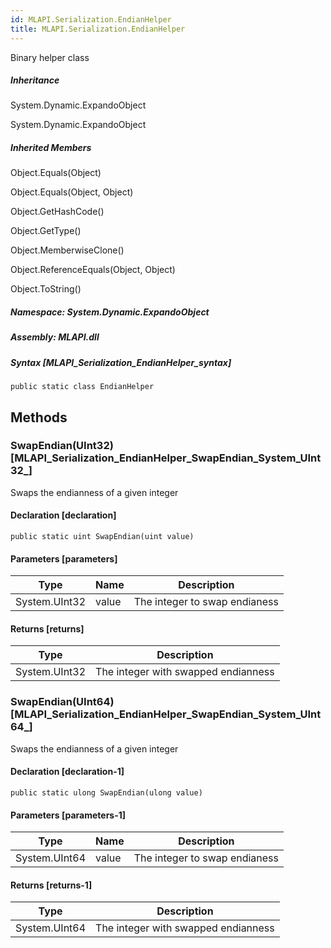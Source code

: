 ```yaml
---  
id: MLAPI.Serialization.EndianHelper  
title: MLAPI.Serialization.EndianHelper  
---
```


<div class="markdown level0 summary" markdown="1">

Binary helper class

</div>

<div class="markdown level0 conceptual" markdown="1">

</div>

<div class="inheritance" markdown="1">

##### Inheritance

<div class="level0" markdown="1">

System.Dynamic.ExpandoObject

</div>

<div class="level1" markdown="1">

System.Dynamic.ExpandoObject

</div>

</div>

<div class="inheritedMembers" markdown="1">

##### Inherited Members

<div markdown="1">

Object.Equals(Object)

</div>

<div markdown="1">

Object.Equals(Object, Object)

</div>

<div markdown="1">

Object.GetHashCode()

</div>

<div markdown="1">

Object.GetType()

</div>

<div markdown="1">

Object.MemberwiseClone()

</div>

<div markdown="1">

Object.ReferenceEquals(Object, Object)

</div>

<div markdown="1">

Object.ToString()

</div>

</div>

##### **Namespace**: System.Dynamic.ExpandoObject

##### **Assembly**: MLAPI.dll

##### Syntax [MLAPI_Serialization_EndianHelper_syntax]

    public static class EndianHelper

## Methods 

### SwapEndian(UInt32) [MLAPI_Serialization_EndianHelper_SwapEndian_System_UInt32_]

<div class="markdown level1 summary" markdown="1">

Swaps the endianness of a given integer

</div>

<div class="markdown level1 conceptual" markdown="1">

</div>

#### Declaration [declaration]

    public static uint SwapEndian(uint value)

#### Parameters [parameters]

| Type          | Name  | Description                   |
|---------------|-------|-------------------------------|
| System.UInt32 | value | The integer to swap endianess |

#### Returns [returns]

| Type          | Description                         |
|---------------|-------------------------------------|
| System.UInt32 | The integer with swapped endianness |

### SwapEndian(UInt64) [MLAPI_Serialization_EndianHelper_SwapEndian_System_UInt64_]

<div class="markdown level1 summary" markdown="1">

Swaps the endianness of a given integer

</div>

<div class="markdown level1 conceptual" markdown="1">

</div>

#### Declaration [declaration-1]

    public static ulong SwapEndian(ulong value)

#### Parameters [parameters-1]

| Type          | Name  | Description                   |
|---------------|-------|-------------------------------|
| System.UInt64 | value | The integer to swap endianess |

#### Returns [returns-1]

| Type          | Description                         |
|---------------|-------------------------------------|
| System.UInt64 | The integer with swapped endianness |

